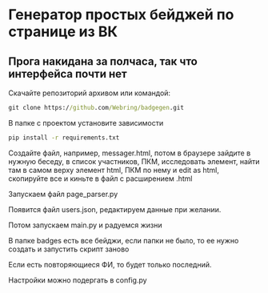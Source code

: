 # Генератор простых бейджей по странице из ВК

## Прога накидана за полчаса, так что интерфейса почти нет

Скачайте репозиторий архивом или командой:
```cmd
git clone https://github.com/Webring/badgegen.git
```
В папке с проектом установите зависимости

```cmd
pip install -r requirements.txt
```

Создайте файл, например, messager.html, потом в браузере зайдите в нужную беседу, в список участников, ПКМ, исследовать элемент, найти там в самом верху элемент html, ПКМ по нему и edit as html, скопируйте все и киньте в файл c расширением .html

Запускаем файл page_parser.py

Появится файл users.json, редактируем данные при желании.

Потом запускаем main.py и радуемся жизни

В папке badges есть все бейджи, если папки не было, то ее нужно создать и запустить скрипт заново

Если есть повторяющиеся ФИ, то будет только последний.

Настройки можно подергать в config.py